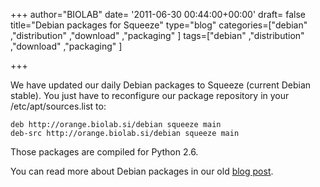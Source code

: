 +++
author="BIOLAB"
date= '2011-06-30 00:44:00+00:00'
draft= false
title="Debian packages for Squeeze"
type="blog"
categories=["debian" ,"distribution" ,"download" ,"packaging" ]
tags=["debian" ,"distribution" ,"download" ,"packaging" ]

+++

We have updated our daily Debian packages to Squeeze (current Debian stable). You just have to reconfigure our package repository in your /etc/apt/sources.list to:

    
    deb http://orange.biolab.si/debian squeeze main
    deb-src http://orange.biolab.si/debian squeeze main


Those packages are compiled for Python 2.6.

You can read more about Debian packages in our old [blog post](/blog/2010/03/04/debian-repository-lives/).
